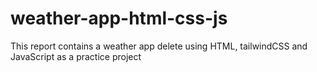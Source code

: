 # weather-app-html-css-js
This report contains a weather app delete using HTML, tailwindCSS and JavaScript as a practice project
